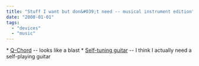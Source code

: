 ```yaml
---
title: "Stuff I want but don&#039;t need -- musical instrument edition"
date: "2008-01-01"
tags: 
  - "devices"
  - "music"
---
```


\* [Q-Chord](http://www.suzukimusic.co.uk/qchord/qchord.htm "Q-Chord") -- looks like a blast \* [Self-tuning guitar](http://news.wired.com/dynamic/stories/J/JAPAN_SELF_TUNING_GUITAR?SITE=WIRE&SECTION=HOME&TEMPLATE=DEFAULT) -- I think I actually need a self-playing guitar
